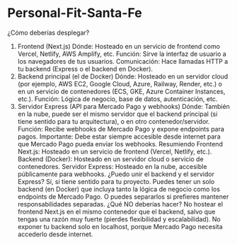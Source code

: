 # Personal-Fit-Santa-Fe

¿Cómo deberías desplegar?
1. Frontend (Next.js)
Dónde: Hosteado en un servicio de frontend como Vercel, Netlify, AWS Amplify, etc.
Función: Sirve la interfaz de usuario a los navegadores de tus usuarios.
Comunicación: Hace llamadas HTTP a tu backend (Express o el backend en Docker).
2. Backend principal (el de Docker)
Dónde: Hosteado en un servidor cloud (por ejemplo, AWS EC2, Google Cloud, Azure, Railway, Render, etc.) o en un servicio de contenedores (ECS, GKE, Azure Container Instances, etc.).
Función: Lógica de negocio, base de datos, autenticación, etc.
3. Servidor Express (API para Mercado Pago y webhooks)
Dónde: También en la nube, puede ser el mismo servidor que el backend principal (si tiene sentido para tu arquitectura), o en otro contenedor/servidor.
Función: Recibe webhooks de Mercado Pago y expone endpoints para pagos.
Importante: Debe estar siempre accesible desde internet para que Mercado Pago pueda enviar los webhooks.
Resumiendo
Frontend Next.js: Hosteado en un servicio de frontend (Vercel, Netlify, etc.).
Backend (Docker): Hosteado en un servidor cloud o servicio de contenedores.
Servidor Express: Hosteado en la nube, accesible públicamente para webhooks.
¿Puedo unir el backend y el servidor Express?
Sí, si tiene sentido para tu proyecto.
Puedes tener un solo backend (en Docker) que incluya tanto la lógica de negocio como los endpoints de Mercado Pago.
O puedes separarlos si prefieres mantener responsabilidades separadas.
¿Qué NO deberías hacer?
No hostear el frontend Next.js en el mismo contenedor que el backend, salvo que tengas una razón muy fuerte (pierdes flexibilidad y escalabilidad).
No exponer tu backend solo en localhost, porque Mercado Pago necesita accederlo desde internet.
